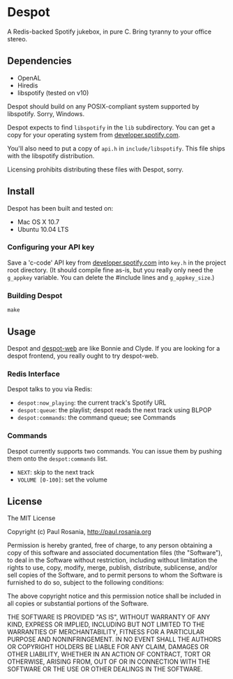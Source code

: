 # Despot

A Redis-backed Spotify jukebox, in pure C. Bring tyranny to your office stereo.

## Dependencies

- OpenAL
- Hiredis
- libspotify (tested on v10)

Despot should build on any POSIX-compliant system supported by libspotify.
Sorry, Windows.

Despot expects to find `libspotify` in the `lib` subdirectory. You can get a
copy for your operating system from [developer.spotify.com](http://developer.spotify.com).

You'll also need to put a copy of `api.h` in `include/libspotify`. This file
ships with the libspotify distribution.

Licensing prohibits distributing these files with Despot, sorry.

## Install

Despot has been built and tested on:

- Mac OS X 10.7
- Ubuntu 10.04 LTS

### Configuring your API key

Save a 'c-code' API key from [developer.spotify.com](https://developer.spotify.com/en/libspotify/application-key)
into `key.h` in the project root directory. (It should compile fine as-is, but
you really only need the `g_appkey` variable. You can delete the #include lines
and `g_appkey_size`.)

### Building Despot

`make`

## Usage

Despot and [despot-web](https://github.com/arnorhs/despot-web) are like Bonnie
and Clyde. If you are looking for a despot frontend, you really ought to try
despot-web.

### Redis Interface

Despot talks to you via Redis:

- `despot:now_playing`: the current track's Spotify URL
- `despot:queue`: the playlist; despot reads the next track using BLPOP
- `despot:commands`: the command queue; see Commands

### Commands

Despot currently supports two commands. You can issue them by pushing them onto
the `despot:commands` list.

- `NEXT`: skip to the next track
- `VOLUME [0-100]`: set the volume

## License

The MIT License

Copyright (c) Paul Rosania, http://paul.rosania.org

Permission is hereby granted, free of charge, to any person obtaining a copy of
this software and associated documentation files (the "Software"), to deal in
the Software without restriction, including without limitation the rights to
use, copy, modify, merge, publish, distribute, sublicense, and/or sell copies of
the Software, and to permit persons to whom the Software is furnished to do so,
subject to the following conditions:

The above copyright notice and this permission notice shall be included in all
copies or substantial portions of the Software.

THE SOFTWARE IS PROVIDED "AS IS", WITHOUT WARRANTY OF ANY KIND, EXPRESS OR
IMPLIED, INCLUDING BUT NOT LIMITED TO THE WARRANTIES OF MERCHANTABILITY, FITNESS
FOR A PARTICULAR PURPOSE AND NONINFRINGEMENT. IN NO EVENT SHALL THE AUTHORS OR
COPYRIGHT HOLDERS BE LIABLE FOR ANY CLAIM, DAMAGES OR OTHER LIABILITY, WHETHER
IN AN ACTION OF CONTRACT, TORT OR OTHERWISE, ARISING FROM, OUT OF OR IN
CONNECTION WITH THE SOFTWARE OR THE USE OR OTHER DEALINGS IN THE SOFTWARE.
